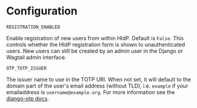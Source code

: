 # Configuration

`REGISTRATION_ENABLED`

Enable registration of new users from within HIdP. Default is `False`. This controls whether the HIdP registration form is shown to unauthenticated users. New users can still be created by an admin
user in the Django or Wagtail admin interface.

`OTP_TOTP_ISSUER`

The issuer name to use in the TOTP URI. When not set, it will default to the domain
part of the user's email address (without TLD), i.e. `example` if your emailaddress is `username@example.org`. For more information see the [django-otp docs](https://django-otp-official.readthedocs.io/en/stable/overview.html#std-setting-OTP_TOTP_ISSUER).
